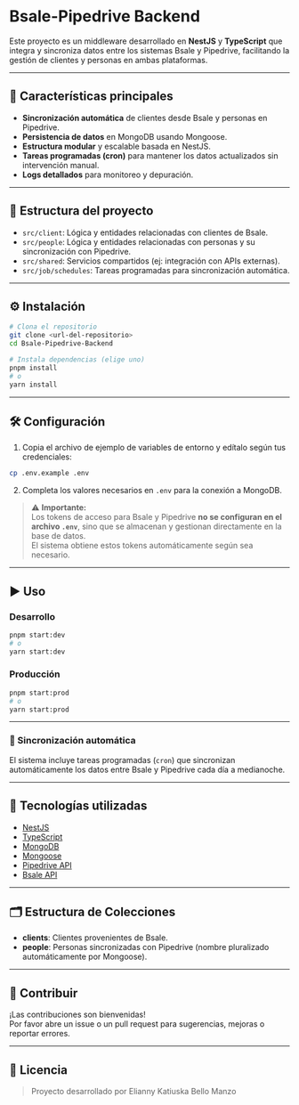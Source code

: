 # Bsale-Pipedrive Backend

Este proyecto es un middleware desarrollado en **NestJS** y **TypeScript** que integra y sincroniza datos entre los sistemas Bsale y Pipedrive, facilitando la gestión de clientes y personas en ambas plataformas.

---

## 🚀 Características principales

- **Sincronización automática** de clientes desde Bsale y personas en Pipedrive.
- **Persistencia de datos** en MongoDB usando Mongoose.
- **Estructura modular** y escalable basada en NestJS.
- **Tareas programadas (cron)** para mantener los datos actualizados sin intervención manual.
- **Logs detallados** para monitoreo y depuración.

---

## 📁 Estructura del proyecto

- `src/client`: Lógica y entidades relacionadas con clientes de Bsale.
- `src/people`: Lógica y entidades relacionadas con personas y su sincronización con Pipedrive.
- `src/shared`: Servicios compartidos (ej: integración con APIs externas).
- `src/job/schedules`: Tareas programadas para sincronización automática.

---

## ⚙️ Instalación

```bash
# Clona el repositorio
git clone <url-del-repositorio>
cd Bsale-Pipedrive-Backend

# Instala dependencias (elige uno)
pnpm install
# o
yarn install
```

---

## 🛠️ Configuración

1. Copia el archivo de ejemplo de variables de entorno y edítalo según tus credenciales:

```bash
cp .env.example .env
```

2. Completa los valores necesarios en `.env` para la conexión a MongoDB.

> ⚠️ **Importante:**  
> Los tokens de acceso para Bsale y Pipedrive **no se configuran en el archivo `.env`**, sino que se almacenan y gestionan directamente en la base de datos.  
> El sistema obtiene estos tokens automáticamente según sea necesario.

---

## ▶️ Uso

### Desarrollo

```bash
pnpm start:dev
# o
yarn start:dev
```

### Producción

```bash
pnpm start:prod
# o
yarn start:prod
```

---

### 🔄 Sincronización automática

El sistema incluye tareas programadas (`cron`) que sincronizan automáticamente los datos entre Bsale y Pipedrive cada día a medianoche.

---

## 🧰 Tecnologías utilizadas

- [NestJS](https://nestjs.com/)
- [TypeScript](https://www.typescriptlang.org/)
- [MongoDB](https://www.mongodb.com/)
- [Mongoose](https://mongoosejs.com/)
- [Pipedrive API](https://developers.pipedrive.com/docs/api/v1/)
- [Bsale API](https://api-docs.bsale.cl/)

---

## 🗂️ Estructura de Colecciones

- **clients**: Clientes provenientes de Bsale.
- **people**: Personas sincronizadas con Pipedrive (nombre pluralizado automáticamente por Mongoose).

---

## 🤝 Contribuir

¡Las contribuciones son bienvenidas!  
Por favor abre un issue o un pull request para sugerencias, mejoras o reportar errores.

---

## 📄 Licencia
> Proyecto desarrollado por Elianny Katiuska Bello Manzo
